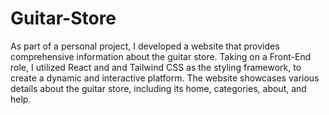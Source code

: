 # Guitar-Store

As part of a personal project, I developed a website that provides comprehensive
information about the guitar store. Taking on a Front-End role, I utilized React and and
Tailwind CSS as the styling framework, to create a dynamic and interactive platform. The
website showcases various details about the guitar store, including its home, categories,
about, and help.
